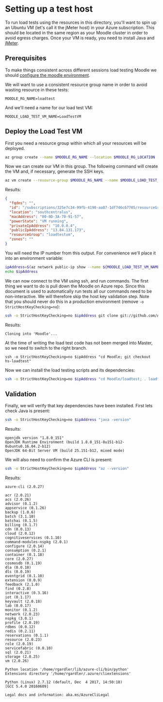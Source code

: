 # Setting up a test host

To run load tests using the resources in this directory, you'll want
to spin up an Ubuntu VM (let's call it the jMeter host) in your Azure
subscription. This should be located in the same region as your Moodle
cluster in order to avoid egress charges. Once your VM is ready, you
need to install Java and [jMeter](https://jmeter.apache.org/).

## Prerequisites

To make things consistent across different sessions load testing Moodle we
should [configure the moodle environment](../docs/Preparation.md).

We will want to use a consistent resource group name in order to avoid
wasting resource in these tests:

```
MOODLE_RG_NAME=loadtest
```

And we'll need a name for our load test VM:

```
MOODLE_LOAD_TEST_VM_NAME=LoadTestVM
```

## Deploy the Load Test VM

First you need a resource group within which all your resources will be deployed.

``` bash
az group create --name $MOODLE_RG_NAME --location $MOODLE_RG_LOCATION
```

Now we can create our VM in this group. The following command will
create the VM and, if necessary, generate the SSH keys.

``` bash
az vm create --resource-group $MOODLE_RG_NAME --name $MOODLE_LOAD_TEST_VM_NAME --image UbuntuLTS --generate-ssh-keys
```

Results:

``` json
{
  "fqdns": "",
  "id": "/subscriptions/325e7c34-99fb-4190-aa87-1df746c67705/resourceGroups/loadtestvm/providers/Microsoft.Compute/virtualMachines/LoadTestVM",
  "location": "southcentralus",
  "macAddress": "00-0D-3A-70-91-57",
  "powerState": "VM running",
  "privateIpAddress": "10.0.0.4",
  "publicIpAddress": "13.84.131.173",
  "resourceGroup": "loadtestvm",
  "zones": ""
}
```

You will need the IP number from this output. For convenience we'll
place it into an environment variable:

``` bash
ipAddress=$(az network public-ip show --name ${MOODLE_LOAD_TEST_VM_NAME}PublicIP --resource-group $MOODLE_RG_NAME --query "ipAddress" --output tsv)
echo $ipAddress
```

We can now connect to the VM using ssh, and run commands. The first thing we want to do is pull down the Moodle on Azure repo. Since this document is used to automatically run tests all our commands need to be non-interactive. We will therefore skip the host key validation step. Note that you should never do this in a production environment (remove `-o StrictHostKeyChecking=no`):

``` bash
ssh -o StrictHostKeyChecking=no $ipAddress git clone git://github.com/Azure/Moodle.git
```

Results:

```
Cloning into 'Moodle'...
```

At the time of writing the load test code has not been merged into
Master, so we need to switch to the right branch.

```
ssh -o StrictHostKeyChecking=no $ipAddress "cd Moodle; git checkout hs-loadtest"
```

Now we can install the load testing scripts and its dependencies:

``` bash
ssh -o StrictHostKeyChecking=no $ipAddress "cd Moodle/loadtest; . loadtest.sh; . loadtest.sh; install_java_and_jmeter; install_az_cli"
```


## Validation

Finally, we will verify that key dependencies have been installed. First lets check Java is present:

``` bash
ssh -o StrictHostKeyChecking=no $ipAddress "java -version"
```

Results:

```
openjdk version "1.8.0_151"
OpenJDK Runtime Environment (build 1.8.0_151-8u151-b12-0ubuntu0.16.04.2-b12)
OpenJDK 64-Bit Server VM (build 25.151-b12, mixed mode)
```

We will also need to confirm the Azure CLI is present:

``` bash
ssh -o StrictHostKeyChecking=no $ipAddress "az --version"
```

Results:

```
azure-cli (2.0.27)

acr (2.0.21)
acs (2.0.26)
advisor (0.1.2)
appservice (0.1.26)
backup (1.0.6)
batch (3.1.10)
batchai (0.1.5)
billing (0.1.7)
cdn (0.0.13)
cloud (2.0.12)
cognitiveservices (0.1.10)
command-modules-nspkg (2.0.1)
configure (2.0.14)
consumption (0.2.1)
container (0.1.18)
core (2.0.27)
cosmosdb (0.1.19)
dla (0.0.18)
dls (0.0.19)
eventgrid (0.1.10)
extension (0.0.9)
feedback (2.1.0)
find (0.2.8)
interactive (0.3.16)
iot (0.1.17)
keyvault (2.0.18)
lab (0.0.17)
monitor (0.1.2)
network (2.0.23)
nspkg (3.0.1)
profile (2.0.19)
rdbms (0.0.12)
redis (0.2.11)
reservations (0.1.1)
resource (2.0.23)
role (2.0.19)
servicefabric (0.0.10)
sql (2.0.21)
storage (2.0.25)
vm (2.0.26)

Python location '/home/rgardler/lib/azure-cli/bin/python'
Extensions directory '/home/rgardler/.azure/cliextensions'

Python (Linux) 2.7.12 (default, Dec  4 2017, 14:50:18)
[GCC 5.4.0 20160609]

Legal docs and information: aka.ms/AzureCliLegal
```






